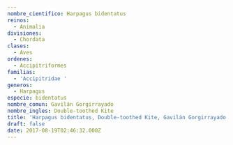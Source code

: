 ```yaml
---
nombre_cientifico: Harpagus bidentatus
reinos:
  - Animalia
divisiones:
  - Chordata
clases:
  - Aves
ordenes:
  - Accipitriformes
familias:
  - 'Accipitridae '
generos:
  - Harpagus
especie: bidentatus
nombre_comun: Gavilán Gorgirrayado
nombre_ingles: Double-toothed Kite
title: 'Harpagus bidentatus, Double-toothed Kite, Gavilán Gorgirrayado'
draft: false
date: 2017-08-19T02:46:32.000Z
---
```


